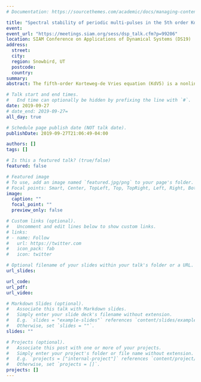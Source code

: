 ```yaml
---
# Documentation: https://sourcethemes.com/academic/docs/managing-content/

title: "Spectral stability of periodic multi-pulses in the 5th order KdV equation"
event:
event_url: "https://meetings.siam.org/sess/dsp_talk.cfm?p=99206"
location: SIAM Conference on Applications of Dynamical Systems (DS19)
address:
  street:
  city: 
  region: Snowbird, UT
  postcode:
  country:
summary: 
abstract: The fifth-order Korteweg-de Vries equation (KdV5) is a nonlinear partial differential equation used to model dispersive phenomena such as plasma waves and capillary-gravity water waves. For certain parameter regimes, KdV5 exhibits multi-pulse traveling wave solutions. Linear stability of these multi-pulse solutions is determined by eigenvalues near the origin representing the interaction between the individual pulses. In the case of periodic boundary conditions, we are able to use Lin's method to locate these small eigenvalues. We give analytical criteria for the stability of these periodic multi-pulse solutions and also present numerical results to support our analysis.

# Talk start and end times.
#   End time can optionally be hidden by prefixing the line with `#`.
date: 2019-09-27
# date_end: 2019-09-27=
all_day: true

# Schedule page publish date (NOT talk date).
publishDate: 2019-09-27T21:06:49-04:00

authors: []
tags: []

# Is this a featured talk? (true/false)
featured: false

# Featured image
# To use, add an image named `featured.jpg/png` to your page's folder. 
# Focal points: Smart, Center, TopLeft, Top, TopRight, Left, Right, BottomLeft, Bottom, BottomRight.
image:
  caption: ""
  focal_point: ""
  preview_only: false

# Custom links (optional).
#   Uncomment and edit lines below to show custom links.
# links:
# - name: Follow
#   url: https://twitter.com
#   icon_pack: fab
#   icon: twitter

# Optional filename of your slides within your talk's folder or a URL.
url_slides:

url_code:
url_pdf:
url_video:

# Markdown Slides (optional).
#   Associate this talk with Markdown slides.
#   Simply enter your slide deck's filename without extension.
#   E.g. `slides = "example-slides"` references `content/slides/example-slides.md`.
#   Otherwise, set `slides = ""`.
slides: ""

# Projects (optional).
#   Associate this post with one or more of your projects.
#   Simply enter your project's folder or file name without extension.
#   E.g. `projects = ["internal-project"]` references `content/project/deep-learning/index.md`.
#   Otherwise, set `projects = []`.
projects: []
---
```

